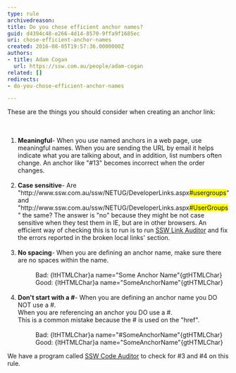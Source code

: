 ```yaml
---
type: rule
archivedreason: 
title: Do you chose efficient anchor names?
guid: d4394c48-e266-4d14-8570-9ffa9f1685ec
uri: chose-efficient-anchor-names
created: 2016-08-05T19:57:36.0000000Z
authors:
- title: Adam Cogan
  url: https://ssw.com.au/people/adam-cogan
related: []
redirects:
- do-you-chose-efficient-anchor-names

---
```



These are the things you should consider when creating an anchor link&#58;<br>
<br><excerpt class='endintro'></excerpt><br>
<ol><li><strong>Meaningful</strong>- When you use named anchors in a web page, use meaningful names. When you are sending the URL by email it helps indicate what you are talking about, and in addition, list numbers often change. An anchor like &quot;#13&quot; becomes incorrect when the order changes.</li>
                    <br>
                    <li><strong>Case sensitive</strong>- Are &quot;http&#58;//www.ssw.com.au/ssw/NETUG/DeveloperLinks.aspx<span style="background&#58;yellow;">#usergroups</span>&quot; and &quot;http&#58;//www.ssw.com.au/ssw/NETUG/DeveloperLinks.aspx<span style="background&#58;yellow;">#UserGroups</span>&quot; the same? The answer is &quot;no&quot;&#160;because they might be not case sensitive when they test them in IE, but are in other browsers. An efficient way of checking this is to run is to run <a href="/ssw/Standards/DeveloperGeneral/WebdevelopmentTools.aspx#BrokenLinks"> SSW Link Auditor</a> and fix the errors reported in the broken local links' section.<br></li>
                    <br>
                    <li><strong>No spacing</strong>- When you are defining an anchor name, make sure there are no spaces within the name. <br><br><dd class="ssw15-rteElement-FigureBad"> Bad&#58; {ltHTMLChar}a name=&quot;Some Anchor Name&quot;{gtHTMLChar} <br></dd><dd class="ssw15-rteElement-FigureGood"> Good&#58; {ltHTMLChar}a name=&quot;SomeAnchorName&quot;{gtHTMLChar} <br></dd></li>
                    <br>
                    <li><strong>Don't start with a #</strong>- When you are defining an anchor name you DO NOT use a #.<br>When you are referencing an anchor you DO use a #.<br>This is a common mistake&#160;because the # is used on the &quot;href&quot;.<br><br><dd class="ssw15-rteElement-FigureBad"> Bad&#58; {ltHTMLChar}a name=&quot;#SomeAnchorName&quot;{gtHTMLChar} <br></dd><dd class="ssw15-rteElement-FigureGood"> Good&#58; {ltHTMLChar}a name=&quot;SomeAnchorName&quot;{gtHTMLChar} <br></dd></li></ol><p class="ssw15-rteElement-YellowBorderBox">We have a program called <a href="https&#58;//www.ssw.com.au/ssw/codeauditor/" target="_blank">SSW Code Auditor</a> to check for #3 and #​4 on this rule.</p>​<br>


